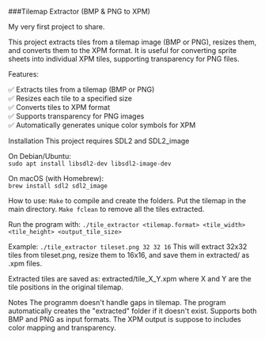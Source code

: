 ###Tilemap Extractor (BMP & PNG to XPM)

My very first project to share.

This project extracts tiles from a tilemap image (BMP or PNG), resizes them, and converts them to the XPM format.
It is useful for converting sprite sheets into individual XPM tiles, supporting transparency for PNG files.

Features:

✅ Extracts tiles from a tilemap (BMP or PNG) <br>
✅ Resizes each tile to a specified size <br>
✅ Converts tiles to XPM format <br>
✅ Supports transparency for PNG images <br>
✅ Automatically generates unique color symbols for XPM <br>

Installation
This project requires SDL2 and SDL2_image

On Debian/Ubuntu:<br>
```sudo apt install libsdl2-dev libsdl2-image-dev```

On macOS (with Homebrew):<br>
```brew install sdl2 sdl2_image```

How to use:
```Make``` to compile and create the folders.
Put the tilemap in the main directory.
```Make fclean``` to remove all the tiles extracted.


Run the program with:
```./tile_extractor <tilemap.format> <tile_width> <tile_height> <output_tile_size>```

Example:
```./tile_extractor tileset.png 32 32 16```
This will extract 32x32 tiles from tileset.png, resize them to 16x16, and save them in extracted/ as .xpm files.

Extracted tiles are saved as:
extracted/tile_X_Y.xpm
where X and Y are the tile positions in the original tilemap.

Notes
The programm doesn't handle gaps in tilemap. 
The program automatically creates the "extracted" folder if it doesn't exist.
Supports both BMP and PNG as input formats.
The XPM output is suppose to includes color mapping and transparency.
